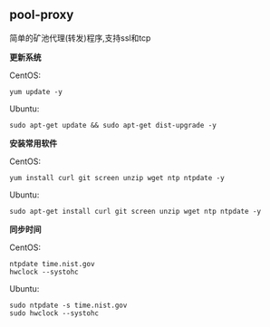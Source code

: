 ## pool-proxy
简单的矿池代理(转发)程序,支持ssl和tcp

**更新系统**

CentOS: 

    yum update -y
    
Ubuntu:

    sudo apt-get update && sudo apt-get dist-upgrade -y

**安装常用软件**

CentOS:

    yum install curl git screen unzip wget ntp ntpdate -y

Ubuntu:

    sudo apt-get install curl git screen unzip wget ntp ntpdate -y
   
**同步时间**

CentOS:

    ntpdate time.nist.gov
    hwclock --systohc

Ubuntu:

    sudo ntpdate -s time.nist.gov
    sudo hwclock --systohc
    
